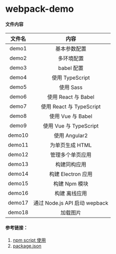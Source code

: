 # webpack-demo

#### 文件内容

| 文件名 |             内容              |
| :----: | :---------------------------: |
| demo1  |         基本参数配置          |
| demo2  |          多环境配置           |
| demo3  |          babel 配置           |
| demo4  |        使用 TypeScript        |
| demo5  |           使用 Sass           |
| demo6  |      使用 React 与 Babel      |
| demo7  |   使用 React 与 TypeScript    |
| demo8  |       使用 Vue 与 Babel       |
| demo9  |    使用 Vue 与 TypeScript     |
| demo10 |         使用 Angular2         |
| demo11 |        为单页生成 HTML        |
| demo12 |       管理多个单页应用        |
| demo13 |         构建同构应用          |
| demo14 |      构建 Electron 应用       |
| demo15 |         构建 Npm 模块         |
| demo16 |         构建 离线应用         |
| demo17 | 通过 Node.js API 启动 wepback |
| demo18 |           加载图片            |

#### 参考链接：

1. [npm script 使用](http://www.ruanyifeng.com/blog/2016/10/npm_scripts.html)
2. [package.json](https://javascript.ruanyifeng.com/nodejs/packagejson.html)
